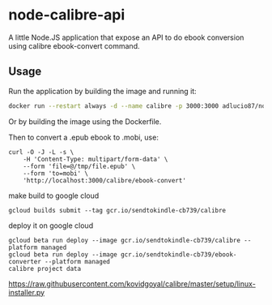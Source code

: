 node-calibre-api
====================

A little Node.JS application that expose an API to do ebook conversion using calibre ebook-convert command.


Usage
--------

Run the application by building the image and running it:
```bash
docker run --restart always -d --name calibre -p 3000:3000 adlucio87/node-calibre-api
```

Or by building the image using the Dockerfile.


Then to convert a .epub ebook to .mobi, use:
```
curl -O -J -L -s \
    -H 'Content-Type: multipart/form-data' \
    --form 'file=@/tmp/file.epub' \
    --form 'to=mobi' \
    'http://localhost:3000/calibre/ebook-convert'
```
make build to google cloud
```
gcloud builds submit --tag gcr.io/sendtokindle-cb739/calibre
```
deploy it on google cloud
```
gcloud beta run deploy --image gcr.io/sendtokindle-cb739/calibre --platform managed
gcloud beta run deploy --image gcr.io/sendtokindle-cb739/ebook-converter --platform managed
calibre project data
```
https://raw.githubusercontent.com/kovidgoyal/calibre/master/setup/linux-installer.py